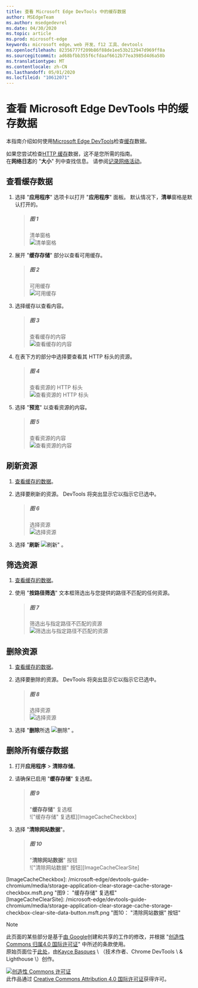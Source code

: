 ```yaml
---
title: 查看 Microsoft Edge DevTools 中的缓存数据
author: MSEdgeTeam
ms.author: msedgedevrel
ms.date: 04/30/2020
ms.topic: article
ms.prod: microsoft-edge
keywords: microsoft edge、web 开发、f12 工具、devtools
ms.openlocfilehash: 82356777f209b86f88de1ee53b212947d969ff8a
ms.sourcegitcommit: ad68bfbb355f6cfdaaf6612b77ea3985d4d6a58b
ms.translationtype: MT
ms.contentlocale: zh-CN
ms.lasthandoff: 05/01/2020
ms.locfileid: "10612071"
---
```

<!-- Copyright Kayce Basques 

   Licensed under the Apache License, Version 2.0 (the "License");
   you may not use this file except in compliance with the License.
   You may obtain a copy of the License at

       https://www.apache.org/licenses/LICENSE-2.0

   Unless required by applicable law or agreed to in writing, software
   distributed under the License is distributed on an "AS IS" BASIS,
   WITHOUT WARRANTIES OR CONDITIONS OF ANY KIND, either express or implied.
   See the License for the specific language governing permissions and
   limitations under the License.  -->





# 查看 Microsoft Edge DevTools 中的缓存数据   



本指南介绍如何使用[Microsoft Edge DevTools][MicrosoftEdgeDevTools]检查[缓存][MDNCache]数据。  

如果您尝试检查[HTTP 缓存][MDNHTTPCaching]数据，这不是您所需的指南。  
在**网络日志**的 "**大小**" 列中查找信息。  请参阅[记录网络活动][DevtoolsNetworkLogActivity]。  

## 查看缓存数据   

1.  选择 "**应用程序**" 选项卡以打开 "**应用程序**" 面板。  默认情况下，**清单**窗格是默认打开的。  
    
    > ##### 图 1  
    > 清单窗格  
    > ![清单窗格][ImageManifestPane]  

1.  展开 "**缓存存储**" 部分以查看可用缓存。  
    
    > ##### 图 2  
    > 可用缓存  
    > ![可用缓存][ImageCache]  

1.  选择缓存以查看内容。  
    
    > ##### 图 3  
    > 查看缓存的内容  
    > ![查看缓存的内容][ImageCacheView]  

1.  在表下方的部分中选择要查看其 HTTP 标头的资源。  
    
    > ##### 图 4  
    > 查看资源的 HTTP 标头  
    > ![查看资源的 HTTP 标头][ImageViewCacheResource]  

1.  选择 "**预览**" 以查看资源的内容。  
    
    > ##### 图 5  
    > 查看资源的内容  
    > ![查看资源的内容][ImageCacheContent]  

## 刷新资源   

1.  [查看缓存的数据](#view-cache-data)。  
1.  选择要刷新的资源。  DevTools 将突出显示它以指示它已选中。  
    
    > ##### 图 6  
    > 选择资源  
    > ![选择资源][ImageCacheSelected]  

1.  选择 "**刷新** ![ 刷新" ][ImageRefreshIcon] 。  

## 筛选资源   

1.  [查看缓存的数据](#view-cache-data)。  
1.  使用 "**按路径筛选**" 文本框筛选出与您提供的路径不匹配的任何资源。  
    
    > ##### 图 7  
    > 筛选出与指定路径不匹配的资源  
    > ![筛选出与指定路径不匹配的资源][ImageCacheFilter]  

## 删除资源   

1.  [查看缓存的数据](#view-cache-data)。  
1.  选择要删除的资源。  DevTools 将突出显示它以指示它已选中。  
    
    > ##### 图 8  
    > 选择资源  
    > ![选择资源][ImageCacheSelected2]  

1.  选择 "**删除**所选 ![ 删除" ][ImageDeleteIcon] 。  

## 删除所有缓存数据   

1.  打开**应用程序**  >  **清除存储**。  
1.  请确保已启用 "**缓存存储**" 复选框。  
    
    > ##### 图 9  
    > "**缓存存储**" 复选框  
    > !["缓存存储" 复选框][ImageCacheCheckbox]  

1.  选择 "**清除网站数据**"。  
    
    > ##### 图 10  
    > "**清除网站数据**" 按钮  
    > !["清除网站数据" 按钮][ImageCacheClearSite]  

<!--  -->  



<!-- image links -->  

[ImageDeleteIcon]: /microsoft-edge/devtools-guide-chromium/media/delete-icon.msft.png  
[ImageRefreshIcon]: /microsoft-edge/devtools-guide-chromium/media/refresh-icon.msft.png  

[ImageManifestPane]: /microsoft-edge/devtools-guide-chromium/media/storage-application-manifest.msft.png "图1：清单窗格"  
[ImageCache]: /microsoft-edge/devtools-guide-chromium/media/storage-application-cache-storage.msft.png "图2：可用缓存"  
[ImageCacheView]: /microsoft-edge/devtools-guide-chromium/media/storage-application-cache-storage-domain-root-headers.msft.png "图3：查看缓存的内容"  
[ImageViewCacheResource]: /microsoft-edge/devtools-guide-chromium/media/storage-application-cache-storage-index-headers.msft.png "图4：查看资源的 HTTP 标头"  
[ImageCacheContent]: /microsoft-edge/devtools-guide-chromium/media/storage-application-cache-storage-domain-js-preview.msft.png "图5：查看资源的内容"  
[ImageCacheSelected]: /microsoft-edge/devtools-guide-chromium/media/storage-application-cache-storage-domain-refresh.msft.png "图6：选择资源"  
[ImageCacheFilter]: /microsoft-edge/devtools-guide-chromium/media/storage-application-cache-storage-filter.msft.png "图7：筛选出与指定路径不匹配的资源"  
[ImageCacheSelected2]: /microsoft-edge/devtools-guide-chromium/media/storage-application-cache-storage-delete-selected.msft.png "图8：选择资源"  
[ImageCacheCheckbox]: /microsoft-edge/devtools-guide-chromium/media/storage-application-clear-storage-cache-storage-checkbox.msft.png "图9： "缓存存储" 复选框"  
[ImageCacheClearSite]: /microsoft-edge/devtools-guide-chromium/media/storage-application-clear-storage-cache-storage-checkbox-clear-site-data-button.msft.png "图10： "清除网站数据" 按钮"  

<!-- links -->  

[MicrosoftEdgeDevTools]: /microsoft-edge/devtools-guide-chromium "Microsoft Edge （Chromium）开发人员工具"  
[DevtoolsNetworkLogActivity]: /microsoft-edge/network/index#log-network-activity  "记录网络活动"  

[MDNCache]: https://developer.mozilla.org/docs/Web/API/Cache "缓存 |MDN"  
[MDNHTTPCaching]: https://developer.mozilla.org/docs/Web/HTTP/Caching "HTTP 缓存 |MDN"  

> [!NOTE]
> 此页面的某些部分是基于[由 Google][GoogleSitePolicies]创建和共享的工作的修改，并根据 "[创造性 Commons 归属4.0 国际许可证][CCA4IL]" 中所述的条款使用。  
> 原始页面位于[此处](https://developers.google.com/web/tools/chrome-devtools/storage/cache)，由[Kayce Basques][KayceBasques] \ （技术作者、Chrome DevTools \ & Lighthouse \）创作。  

[![创造性 Commons 许可证][CCby4Image]][CCA4IL]  
此作品通过 [Creative Commons Attribution 4.0 国际许可证][CCA4IL]获得许可。  

[CCA4IL]: https://creativecommons.org/licenses/by/4.0  
[CCby4Image]: https://i.creativecommons.org/l/by/4.0/88x31.png  
[GoogleSitePolicies]: https://developers.google.com/terms/site-policies  
[KayceBasques]: https://developers.google.com/web/resources/contributors/kaycebasques  
